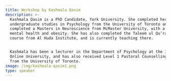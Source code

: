 ```yaml
---
title: Workshop by Kashmala Qasim
description: >-
  Kashmala Qasim is a PhD Candidate, York University. She completed her
  undergraduate studies in Psychology from the University of Toronto and
  completed a Masters in Neuroscience from McMaster University, with a focus on
  mental health and obesity. She has also completed the Taleem ul Qu’ran Diploma
  course from Al Huda Institute, and is currently teaching there.


  Kashmala has been a lecturer in the Department of Psychology at the Islamic
  Online University, and has also received Level 1 Pastoral Counselling training
  from the University of Toronto.
image: /img/kashmala-qasim1.png
type: speaker
---
```


